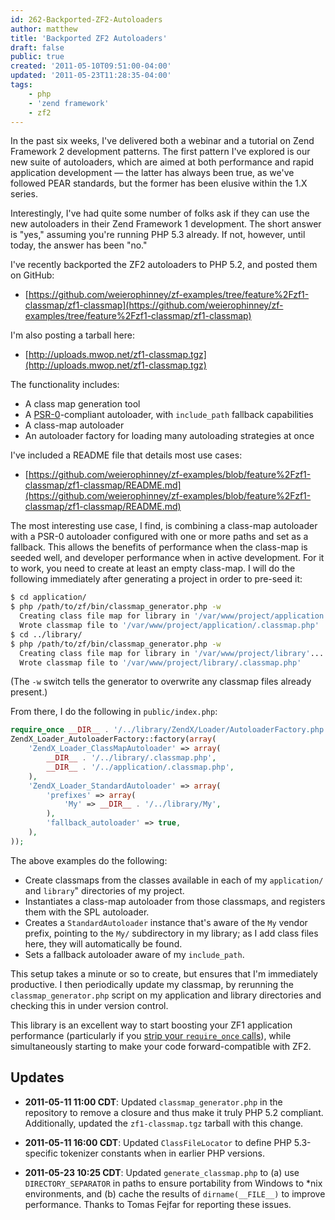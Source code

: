 ```yaml
---
id: 262-Backported-ZF2-Autoloaders
author: matthew
title: 'Backported ZF2 Autoloaders'
draft: false
public: true
created: '2011-05-10T09:51:00-04:00'
updated: '2011-05-23T11:28:35-04:00'
tags:
    - php
    - 'zend framework'
    - zf2
---
```

In the past six weeks, I've delivered both a webinar and a tutorial on Zend
Framework 2 development patterns. The first pattern I've explored is our new
suite of autoloaders, which are aimed at both performance and rapid application
development — the latter has always been true, as we've followed PEAR standards,
but the former has been elusive within the 1.X series.

Interestingly, I've had quite some number of folks ask if they can use the new
autoloaders in their Zend Framework 1 development. The short answer is "yes,"
assuming you're running PHP 5.3 already. If not, however, until today, the
answer has been "no."

<!--- EXTENDED -->

I've recently backported the ZF2 autoloaders to PHP 5.2, and posted them on GitHub:

- [https://github.com/weierophinney/zf-examples/tree/feature%2Fzf1-classmap/zf1-classmap](https://github.com/weierophinney/zf-examples/tree/feature%2Fzf1-classmap/zf1-classmap)

I'm also posting a tarball here:

- [http://uploads.mwop.net/zf1-classmap.tgz](http://uploads.mwop.net/zf1-classmap.tgz)

The functionality includes:

- A class map generation tool
- A [PSR-0](https://github.com/php-fig/fig-standards/blob/master/accepted/PSR-0.md)-compliant autoloader, with `include_path` fallback capabilities
- A class-map autoloader
- An autoloader factory for loading many autoloading strategies at once

I've included a README file that details most use cases:

- [https://github.com/weierophinney/zf-examples/blob/feature%2Fzf1-classmap/zf1-classmap/README.md](https://github.com/weierophinney/zf-examples/blob/feature%2Fzf1-classmap/zf1-classmap/README.md)

The most interesting use case, I find, is combining a class-map autoloader with
a PSR-0 autoloader configured with one or more paths and set as a fallback. This
allows the benefits of performance when the class-map is seeded well, and
developer performance when in active development. For it to work, you need to
create at least an empty class-map. I will do the following immediately after
generating a project in order to pre-seed it:

```bash
$ cd application/
$ php /path/to/zf/bin/classmap_generator.php -w
  Creating class file map for library in '/var/www/project/application'...
  Wrote classmap file to '/var/www/project/application/.classmap.php'
$ cd ../library/
$ php /path/to/zf/bin/classmap_generator.php -w
  Creating class file map for library in '/var/www/project/library'...
  Wrote classmap file to '/var/www/project/library/.classmap.php'
```

(The `-w` switch tells the generator to overwrite any classmap files already present.)

From there, I do the following in `public/index.php`:

```php
require_once __DIR__ . '/../library/ZendX/Loader/AutoloaderFactory.php';
ZendX_Loader_AutoloaderFactory::factory(array(
    'ZendX_Loader_ClassMapAutoloader' => array(
        __DIR__ . '/../library/.classmap.php',
        __DIR__ . '/../application/.classmap.php',
    ),
    'ZendX_Loader_StandardAutoloader' => array(
        'prefixes' => array(
            'My' => __DIR__ . '/../library/My',
        ),
        'fallback_autoloader' => true,
    ),
));
```

The above examples do the following:

- Create classmaps from the classes available in each of my `application/` and
  `library`" directories of my project.
- Instantiates a class-map autoloader from those classmaps, and registers them with the SPL autoloader.
- Creates a `StandardAutoloader` instance that's aware of the `My` vendor
  prefix, pointing to the `My/` subdirectory in my library; as I add class files
  here, they will automatically be found.
- Sets a fallback autoloader aware of my `include_path`.

This setup takes a minute or so to create, but ensures that I'm immediately
productive. I then periodically update my classmap, by rerunning the
`classmap_generator.php` script on my application and library directories and
checking this in under version control.

This library is an excellent way to start boosting your ZF1 application
performance (particularly if you [strip your `require_once` calls](http://framework.zend.com/manual/en/performance.classloading.html)),
while simultaneously starting to make your code forward-compatible with ZF2.

Updates
-------

- **2011-05-11 11:00 CDT**: Updated `classmap_generator.php` in the repository
  to remove a closure and thus make it truly PHP 5.2 compliant. Additionally,
  updated the `zf1-classmap.tgz` tarball with this change.

- **2011-05-11 16:00 CDT**: Updated `ClassFileLocator` to define PHP
  5.3-specific tokenizer constants when in earlier PHP versions.

- **2011-05-23 10:25 CDT**: Updated `generate_classmap.php` to (a) use
  `DIRECTORY_SEPARATOR` in paths to ensure portability from Windows to *nix
  environments, and (b) cache the results of `dirname(__FILE__)` to improve
  performance. Thanks to Tomas Fejfar for reporting these issues.
